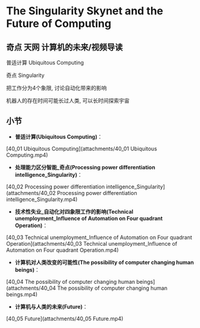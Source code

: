 The Singularity Skynet and the Future of Computing
========================
## 奇点 天网 计算机的未来/视频导读

普适计算 Ubiquitous Computing

奇点 Singularity

把工作分为4个象限, 讨论自动化带来的影响

机器人的存在时间可能长过人类, 可以长时间探索宇宙

## 小节

* **普适计算(Ubiquitous Computing)**：

[40_01 Ubiquitous Computing](attachments/40_01 Ubiquitous Computing.mp4)

* **处理能力区分智能_奇点(Processing power differentiation intelligence_Singularity)**：

[40_02 Processing power differentiation intelligence_Singularity](attachments/40_02 Processing power differentiation intelligence_Singularity.mp4)

* **技术性失业_自动化对四象限工作的影响(Technical unemployment_Influence of Automation on Four quadrant Operation)**：

[40_03 Technical unemployment_Influence of Automation on Four quadrant Operation](attachments/40_03 Technical unemployment_Influence of Automation on Four quadrant Operation.mp4)

* **计算机对人类改变的可能性(The possibility of computer changing human beings)**：

[40_04 The possibility of computer changing human beings](attachments/40_04 The possibility of computer changing human beings.mp4)

* **计算机与人类的未来(Future)**：

[40_05 Future](attachments/40_05 Future.mp4)